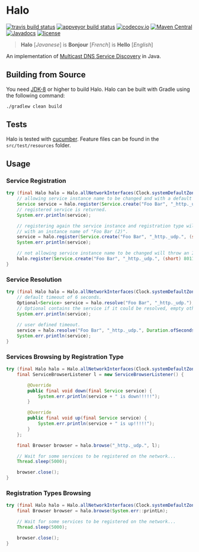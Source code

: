 # Halo

[![travis build status](https://img.shields.io/travis/ofmooseandmen/halo/master.svg?label=travis+build)](https://travis-ci.org/ofmooseandmen/halo)
[![appveyor build status](https://ci.appveyor.com/api/projects/status/wugjgsm3gs4jothg?svg=true)](https://ci.appveyor.com/project/ofmooseandmen/halo)
[![codecov.io](https://codecov.io/github/ofmooseandmen/halo/branches/master/graphs/badge.svg)](https://codecov.io/github/ofmooseandmen/halo)
[![Maven Central](https://img.shields.io/maven-central/v/com.github.ofmooseandmen/halo.svg)](http://search.maven.org/#search%7Cga%7C1%7Cg%3A%22com.github.ofmooseandmen%22%20AND%20a%3A%22halo%22)
[![Javadocs](https://www.javadoc.io/badge/com.github.ofmooseandmen/halo.svg?color=lightgrey)](https://www.javadoc.io/doc/com.github.ofmooseandmen/halo)
[![license](https://img.shields.io/badge/license-BSD3-lightgray.svg)](https://opensource.org/licenses/BSD-3-Clause)

> __Halo__ [_Javanese_] is __Bonjour__ [_French_] is __Hello__ [_English_]

An implementation of [Multicast DNS Service Discovery](https://en.wikipedia.org/wiki/Zero-configuration_networking#Service_discovery) in Java.

## Building from Source

You need [JDK-8](http://jdk.java.net/8) or higher to build Halo.
Halo can be built with Gradle using the following command:

```
./gradlew clean build
```

## Tests

Halo is tested with [cucumber](https://cucumber.io). Feature files can be found in the `src/test/resources` folder.

## Usage

### Service Registration

```java
try (final Halo halo = Halo.allNetworkInterfaces(Clock.systemDefaultZone())) {
    // allowing service instance name to be changed and with a default TTL of 1 hour.
    Service service = halo.register(Service.create("Foo Bar", "_http._udp.", (short) 8009).get());
    // registered service is returned.
    System.err.println(service);

    // registering again the service instance and registration type will return a service
    // with an instance name of "Foo Bar (2)".
    service = halo.register(Service.create("Foo Bar", "_http._udp.", (short) 8010).get());
    System.err.println(service);

    // not allowing service instance name to be changed will throw an IOException at this point.
    halo.register(Service.create("Foo Bar", "_http._udp.", (short) 8011).get(), false);
}
```

### Service Resolution

```java
try (final Halo halo = Halo.allNetworkInterfaces(Clock.systemDefaultZone())) {
    // default timeout of 6 seconds.
    Optional<Service> service = halo.resolve("Foo Bar", "_http._udp.");
    // Optional contains the service if it could be resolved, empty otherwise.
    System.err.println(service);
    
    // user defined timeout.
    service = halo.resolve("Foo Bar", "_http._udp.", Duration.ofSeconds(1));
    System.err.println(service);
}
```

### Services Browsing by Registration Type

```java
try (final Halo halo = Halo.allNetworkInterfaces(Clock.systemDefaultZone())) {
    final ServiceBrowserListener l = new ServiceBrowserListener() {

        @Override
        public final void down(final Service service) {
            System.err.println(service + " is down!!!!!");
        }

        @Override
        public final void up(final Service service) {
            System.err.println(service + " is up!!!!!");
        }
    };

    final Browser browser = halo.browse("_http._udp.", l);

    // Wait for some services to be registered on the network...
    Thread.sleep(5000);

    browser.close();
}
```

### Registration Types Browsing

```java
try (final Halo halo = Halo.allNetworkInterfaces(Clock.systemDefaultZone())) {
    final Browser browser = halo.browse(System.err::printLn);

    // Wait for some services to be registered on the network...
    Thread.sleep(5000);

    browser.close();
}
```
